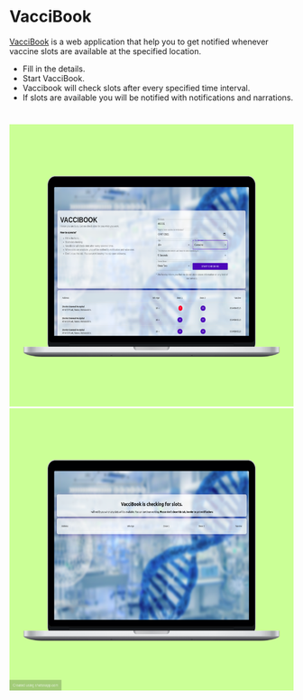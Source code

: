 # VacciBook
[VacciBook](https://vaccibook.netlify.com/) is a web application that help you to get notified whenever vaccine slots are available at the specified location.
* Fill in the details.
* Start VacciBook.
* Vaccibook will check slots after every specified time interval.
* If slots are available you will be notified with notifications and narrations.

# 

<img src="./images/main.png" height=500 width=625> <img src="./images/checking.png" height=500 width=625>